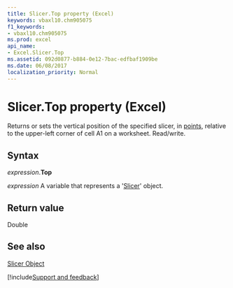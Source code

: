 ```yaml
---
title: Slicer.Top property (Excel)
keywords: vbaxl10.chm905075
f1_keywords:
- vbaxl10.chm905075
ms.prod: excel
api_name:
- Excel.Slicer.Top
ms.assetid: 092d0877-b884-0e12-7bac-edfbaf1909be
ms.date: 06/08/2017
localization_priority: Normal
---
```



# Slicer.Top property (Excel)

Returns or sets the vertical position of the specified slicer, in [points](../language/glossary/vbe-glossary.md#point), relative to the upper-left corner of cell A1 on a worksheet. Read/write.


## Syntax

_expression_.**Top**

_expression_ A variable that represents a '[Slicer](Excel.Slicer.md)' object.


## Return value

Double


## See also


[Slicer Object](Excel.Slicer.md)

[!include[Support and feedback](~/includes/feedback-boilerplate.md)]